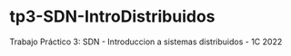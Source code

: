 # tp3-SDN-IntroDistribuidos
Trabajo Práctico 3: SDN - Introduccion a sistemas distribuidos - 1C 2022
